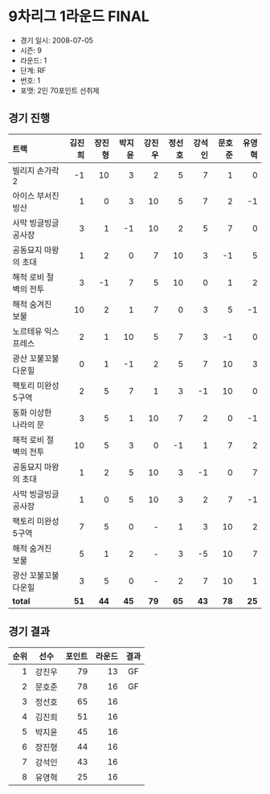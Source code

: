 # 9차리그 1라운드 FINAL

- 경기 일시: 2008-07-05
- 시즌: 9
- 라운드: 1
- 단계: RF
- 번호: 1
- 포맷: 2인 70포인트 선취제





## 경기 진행

| 트랙 | 김진희 | 장진형 | 박지윤 | 강진우 | 정선호 | 강석인 | 문호준 | 유영혁 |
|:---|---:|---:|---:|---:|---:|---:|---:|---:|
| 빌리지 손가락 2 | -1 | 10 | 3 | 2 | 5 | 7 | 1 | 0 |
| 아이스 부서진 빙산 | 1 | 0 | 3 | 10 | 5 | 7 | 2 | -1 |
| 사막 빙글빙글 공사장 | 3 | 1 | -1 | 10 | 2 | 5 | 7 | 0 |
| 공동묘지 마왕의 초대 | 1 | 2 | 0 | 7 | 10 | 3 | -1 | 5 |
| 해적 로비 절벽의 전투 | 3 | -1 | 7 | 5 | 10 | 0 | 1 | 2 |
| 해적 숨겨진 보물 | 10 | 2 | 1 | 7 | 0 | 3 | 5 | -1 |
| 노르테유 익스프레스 | 2 | 1 | 10 | 5 | 7 | 3 | -1 | 0 |
| 광산 꼬불꼬불 다운힐 | 0 | 1 | -1 | 2 | 5 | 7 | 10 | 3 |
| 팩토리 미완성 5구역 | 2 | 5 | 7 | 1 | 3 | -1 | 10 | 0 |
| 동화 이상한 나라의 문 | 3 | 5 | 1 | 10 | 7 | 2 | 0 | -1 |
| 해적 로비 절벽의 전투 | 10 | 5 | 3 | 0 | -1 | 1 | 7 | 2 |
| 공동묘지 마왕의 초대 | 1 | 2 | 5 | 10 | 3 | -1 | 0 | 7 |
| 사막 빙글빙글 공사장 | 1 | 0 | 5 | 10 | 3 | 2 | 7 | -1 |
| 팩토리 미완성 5구역 | 7 | 5 | 0 | - | 1 | 3 | 10 | 2 |
| 해적 숨겨진 보물 | 5 | 1 | 2 | - | 3 | -5 | 10 | 7 |
| 광산 꼬불꼬불 다운힐 | 3 | 5 | 0 | - | 2 | 7 | 10 | 1 |
| __total__ | __51__ | __44__ | __45__ | __79__ | __65__ | __43__ | __78__ | __25__ |




## 경기 결과

| 순위 | 선수 | 포인트 | 라운드 | 결과 |
|---:|:---:|---:|---:|:---:|
| 1 | 강진우 | 79 | 13 | GF |
| 2 | 문호준 | 78 | 16 | GF |
| 3 | 정선호 | 65 | 16 |  |
| 4 | 김진희 | 51 | 16 |  |
| 5 | 박지윤 | 45 | 16 |  |
| 6 | 장진형 | 44 | 16 |  |
| 7 | 강석인 | 43 | 16 |  |
| 8 | 유영혁 | 25 | 16 |  |

